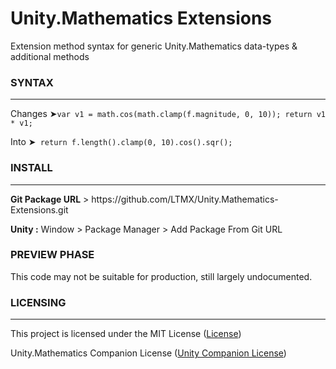 # Unity.Mathematics Extensions
Extension method syntax for generic Unity.Mathematics data-types & additional methods

<h3>SYNTAX</h3><hr>
<p>Changes ➤<code class='language-cs'>var v1 = math.cos(math.clamp(f.magnitude, 0, 10)); return v1 * v1;</code></p>
<p>Into ➤<code class='language-cs'> return f.length().clamp(0, 10).cos().sqr(); </code></p>

<h3>INSTALL</h3><hr>
<p><b>Git Package URL</b> > https://github.com/LTMX/Unity.Mathematics-Extensions.git</p>
<p><b>Unity :</b> Window > Package Manager > Add Package From Git URL</p>

<h3>PREVIEW PHASE</h3>
This code may not be suitable for production, still largely undocumented.

<h3>LICENSING</h3><hr>
<p>This project is licensed under the MIT License (<a href="https://github.com/LTMX/Unity.Mathematics-Extensions/blob/master/LICENSE">License</a>)</p>
<p>Unity.Mathematics Companion License (<a href="https://github.com/Unity-Technologies/Unity.Mathematics/blob/master/LICENSE.md">Unity Companion License</a>)</p>
